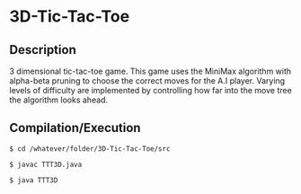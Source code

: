 # 3D-Tic-Tac-Toe

Description
-----------
3 dimensional tic-tac-toe game. This game uses the MiniMax algorithm with alpha-beta pruning to choose the correct moves for the A.I player. Varying levels of difficulty are implemented by controlling how far into the move tree the algorithm looks ahead.


Compilation/Execution
------------
```$ cd /whatever/folder/3D-Tic-Tac-Toe/src```

```$ javac TTT3D.java```

```$ java TTT3D```

